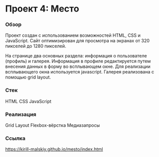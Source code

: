 # Проект 4: Место

### Обзор

Проект создан с использованием возможностей HTML, CSS и JavaScript. Сайт оптимизирован для просмотра на экранах от 320 пикселей до 1280 пикселей.

На странице два основных раздела: информация о пользователе (профиль) и галерея. Информация в профиле редактируется путем внесения данных в форму во всплывающем окне. Для реализации всплывающего окна используется javascript. Галерея реализована с помощью grid layout.

### Стек

HTML
CSS
JavaScript

### Реализация

Grid Layout
Flexbox-вёрстка
Медиазапросы

### Ссылка

https://kirill-malskiy.github.io/mesto/index.html